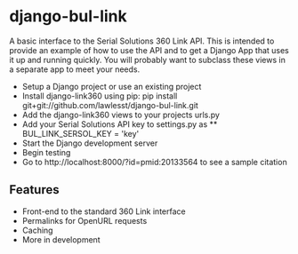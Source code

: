 django-bul-link
================

A basic interface to the Serial Solutions 360 Link API.  This is intended to 
provide an example of how to use the API and to get a Django App that uses it
up and running quickly.  You will probably want to subclass these views in a
separate app to meet your needs. 

* Setup a Django project or use an existing project
* Install django-link360 using pip: pip install git+git://github.com/lawlesst/django-bul-link.git
* Add the django-link360 views to your projects urls.py
* Add your Serial Solutions API key to settings.py as
** BUL_LINK_SERSOL_KEY = 'key'
* Start the Django development server
* Begin testing
 * Go to http://localhost:8000/?id=pmid:20133564 to see a sample citation  

Features
--------
* Front-end to the standard 360 Link interface
* Permalinks for OpenURL requests
* Caching
* More in development


